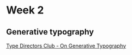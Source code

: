 # Week 2

## Generative typography
[Type Directors Club - On Generative Typography](https://www.youtube.com/watch?v=YCKbl7tv6As)
